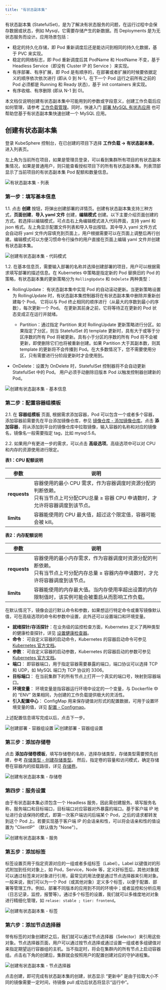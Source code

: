 ```yaml
---
title: "有状态副本集"
---
```


有状态副本集 (StatefulSet)，是为了解决有状态服务的问题，在运行过程中会保存数据或状态，例如 Mysql，它需要存储产生的新数据。而 Deployments 是为无状态服务而设计。应用场景包括：

- 稳定的持久化存储，即 Pod 重新调度后还是能访问到相同的持久化数据，基于 PVC 来实现。
- 稳定的网络标志，即 Pod 重新调度后其 PodName 和 HostName 不变，基于 Headless Service（即没有 Cluster IP 的 Service ）来实现。
- 有序部署、有序扩展，即 Pod 是有顺序的，在部署或者扩展的时候要依据定义的顺序依次依次进行 (即从 0 到 N-1，在下一个 Pod 运行之前所有之前的 Pod 必须都是 Running 和 Ready 状态)，基于 init containers 来实现。
- 有序收缩、有序删除 (即从 N-1 到 0)。

本文档仅说明创建有状态副本集中可能用到的参数或字段意义，创建工作负载后应如何管理，请参考 [工作负载管理](../../workload/workload-management/)。同时，快速入门 [部署 MySQL 有状态应用](../../quick-start/mysql-deployment/) 也可帮助您基于有状态副本集快速创建一个 MySQL 应用。

## 创建有状态副本集      

登录 KubeSphere 控制台，在已创建的项目下选择 **工作负载 → 有状态副本集**，进入列表页。

左上角为当前所在项目，如果是管理员登录，可以看到集群所有项目的有状态副本集情况，如果是普通用户，则只能查看授权项目下的所有有状态副本集。列表顶部显示了当前项目的有状态副本集 Pod 配额和数量信息。

![有状态副本集 - 列表](/ae_statefulset_list.png)

### 第一步：填写基本信息

1.1. 点击 **创建** 按钮，将弹出创建部署的详情页。创建有状态副本集支持三种方式，**页面创建**，**导入 yaml 文件** 创建，**编辑模式** 创建。以下主要介绍页面创建的方式。若选择以编辑模式，可点击右上角编辑模式进入代码界面，支持 yaml 和 json 格式。左上角显示配置文件列表和导入导出按钮。其中导入 yaml 文件方式会自动将 yaml 文件内容填充到页面上，用户根据需要可以在页面上调整后再行创建。编辑模式可以方便习惯命令行操作的用户直接在页面上编辑 yaml 文件并创建有状态副本集。

![创建有状态副本集 - 代码模式](/ae_statefulset_create_command.png)

1.2. 在基本信息页，需要输入部署的名称并选择创建部署的项目，用户可以根据需求填写部署的描述信息。在 Kubernetes 中策略是指定新的 Pod 替换旧的 Pod 的策略，有状态副本集的更新策略分为 `RollingUpdate` 和 `OnDelete` 两种类型：

- RollingUpdate： 有状态副本集中实现 Pod 的自动滚动更新。当更新策略设置为 RollingUpdate 时，有状态副本集控制器将在有状态副本集中删除并重新创建每个 Pod。 它将以与 Pod 终止相同的顺序进行（从最大的序数到最小的序数），每次更新一个 Pod。 在更新其前身之前，它将等待正在更新的 Pod 状态变成正在运行并就绪。

    - Partition：通过指定 Partition 来对 RollingUpdate 更新策略进行分区。如果指定了分区，则当 StatefulSet 的 template 更新时，具有大于或等于分区序数的所有 Pod 将被更新。具有小于分区的序数的所有 Pod 将不会被更新，即使删除它们也将被重新创建。如果 Partition 大于其副本数，则其 template 的更新将不会传播到 Pod。在大多数情况下，您不需要使用分区，只有需要进行分阶段更新时才会使用到。

- OnDelete：设置为 OnDelete 时，StatefulSet 控制器将不会自动更新 StatefulSet 中的 Pod。 用户必须手动删除旧版本 Pod 以触发控制器创建新的 Pod。

![创建有状态副本集 - 基本信息](/ae_statefulset_create_basic.png)

### 第二步：配置容器组模板

2.1. 在 **容器组模板** 页面, 根据需求添加容器，Pod 可以包含一个或者多个容器，添加容器前需要先在平台添加镜像仓库，参见 [镜像仓库 - 添加镜像仓库](../../platform-management/image-registry/#添加镜像仓库)。点击 **添加容器**，将从添加到平台的镜像仓库中拉取镜像，输入容器的名称和对应的镜像名，镜像名一般需要指定 tag，比如 mysql:5.6。

2.2. 如果用户有更进一步的需求，可以点击 **高级选项**。高级选项中可以对 CPU 和内存的资源使用进行限定。

**表1：CPU 配额说明**

|参数|说明|
|---|---|
|**requests**|容器使用的最小 CPU 需求，作为容器调度时资源分配的判断依赖。<br> 只有当节点上可分配CPU总量 ≥ 容器 CPU 申请数时，才允许将容器调度到该节点。|
|**limits**|容器能使用的 CPU 最大值，超过这个限定值，容器可能会被 kill。|

**表2：内存配额说明**

|参数|说明|
|---|---|
|**requests**|容器使用的最小内存需求，作为容器调度时资源分配的判断依赖。<br> 只有当节点上可分配内存总量 ≥ 容器内存申请数时，才允许将容器调度到该节点。|
|**limits**|容器能使用的内存最大值。当内存使用率超出设置的内存限制值时，该实例可能会被重启从而影响工作负载。|

在默认情况下，镜像会运行默认命令和参数，如果想运行特定命令或重写镜像默认值，可在高级选项的命令和参数中设置，此外还可以设置端口和环境变量。

- **就绪探针/存活探针**：在业务级的监控检查方面，Kubernetes 定义了两种类型的健康检查探针，详见 [设置健康检查器](../../workload/health-check)。
- **命令**： 可自定义容器的启动命令，Kubernetes 的容器启动命令可参见 [Kubernetes 官方文档](https://kubernetes.io/docs/tasks/inject-data-application/define-command-argument-container/#run-a-command-in-a-shell)。
- **参数**： 可自定义容器的启动参数，Kubernetes 的容器启动的参数可参见 [Kubernetes 官方文档](https://kubernetes.io/docs/tasks/inject-data-application/define-command-argument-container/)。
- **端口**： 即容器端口，用于指定容器需要暴露的端口，端口协议可以选择 TCP 和 UDP，如 MySQL 端口为 TCP 协议的 3306。
- **目标端口**： 在当前集群下的所有节点上打开一个真实的端口号，映射到容器端口。
- **环境变量**： 环境变量是指容器运行环境中设定的一个变量，与 Dockerfile 中的 “ENV” 效果相同，为创建的工作负载提供极大的灵活性。
- **引入配置中心**： ConfigMap 用来保存键值对形式的配置数据，可用于设置环境变量的值，详见 [配置 - Configmap](../../configuration/configmaps)。


上述配置信息填写完成以后，点击下一步。

![创建部署 - 容器组设置](/ae_statefulsets_container_setting.png)
![创建部署 - 容器组设置](/ae_statefulsets_container_setting-2.png)

### 第三步：添加存储卷

点击 **添加存储卷模板**，填写存储卷的名称，选择存储类型，存储类型需要预先创建，参考 [存储类型 - 创建存储类型](../../infrastructure/storageclass)。 然后，指定卷的容量和访问模式，确定存储卷在容器内的挂载路径，详见 [存储卷](../../storage/pvc)。

![创建有状态副本集 - 存储卷](/ae_statefulset_create_PVC.png)

### 第四步：服务设置

由于有状态副本集必须包含一个 Headless 服务，因此需创建服务。填写服务名称，服务端口和目标端口，目标端口对应容器对外暴露的端口。基于客户端 IP 地址进行会话保持的模式，即第一次客户端访问后端某个 Pod，之后的请求都转发到这个 Pod 上。若要实现基于客户端 IP 的会话亲和性，可以将会话亲和性的值设置为 "ClientIP" （默认值为 "None"）。

![创建有状态副本集 - 服务](/ae_statefulset_create_svc.png)

### 第五步：添加标签

标签设置页用于指定资源对应的一组或者多组标签（Label）。Label 以键值对的形式附加到任何对象上，如 Pod，Service，Node 等，定义好标签后，其他对象就可以通过标签来对对象进行引用，最常见的用法便是通过节点选择器来引用对象。一般来说，我们可以为一个 Pod（或其他对象）定义多个标签，以便于配置、部署等管理工作。例如，部署不同版本的应用到不同的环境中；或者监控和分析应用（日志记录，监控，报警等）。通过多个标签的设置，我们就可以多维度地对对象进行精细化管理，如 `relase: stable ; tier: frontend`。

![创建有状态副本集 - 标签](/ae_statefulset_create_label.png)

### 第六步：添加节点选择器

带有标签的对象创建好之后，我们就可以通过节点选择器（Selector）来引用这些对象。节点选择器页面，用户可以通过按节点选择或通过设置一组或者多组键值对来指定期望运行容器组的主机。当不指定时，将会在集群内的所有节点上启动容器组。点击右下角的创建后，集群就会按照用户的配置创建对应的守护进程集。

![创建有状态副本集 - 节点选择器](/ae_statefulset_create_nodeselector.png)
 
点击创建，即可完成有状态副本集的创建，状态显示 “更新中” 是由于拉取大小不同的镜像需要一定时间，待镜像 pull 成功后状态将显示“运行中”。


